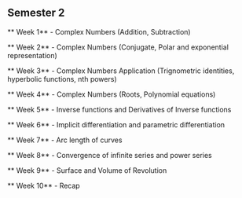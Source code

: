 ## Semester 2

** Week 1** - Complex Numbers (Addition, Subtraction)

** Week 2** - Complex Numbers (Conjugate, Polar and exponential representation)

** Week 3** - Complex Numbers Application (Trignometric identities, hyperbolic functions, nth powers)


** Week 4** - Complex Numbers (Roots, Polynomial equations)

** Week 5** - Inverse functions and Derivatives of Inverse functions

** Week 6** - Implicit differentiation and parametric differentiation

** Week 7** - Arc length of curves

** Week 8** - Convergence of infinite series and power series

** Week 9** - Surface and Volume of Revolution

** Week 10** - Recap

